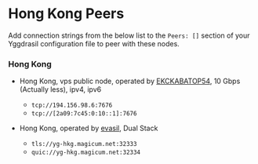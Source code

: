 # Hong Kong Peers

Add connection strings from the below list to the `Peers: []` section of your
Yggdrasil configuration file to peer with these nodes.

### Hong Kong

* Hong Kong, vps public node, operated by [EKCKABATOP54](androposhtar1029@gmail.com), 10 Gbps (Actually less), ipv4, ipv6
  * `tcp://194.156.98.6:7676`
  * `tcp://[2a09:7c45:0:10::1]:7676`

* Hong Kong, operated by [evasil](https://github.com/evasil/), Dual Stack
  * `tls://yg-hkg.magicum.net:32333`
  * `quic://yg-hkg.magicum.net:32334`
